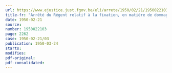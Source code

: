 ```yaml
---
url: https://www.ejustice.just.fgov.be/eli/arrete/1950/02/21/1950022103/justel
title-fr: "Arrêté du Régent relatif à la fixation, en matière de dommages de guerre (immeubles d'habitation), des coefficients d'indemnisation intégrale applicables pour le premier trimestre 1950 (arrêté n° 11)"
date: 1950-02-21
source:
number: 1950022103
page: 2262
case: 1950-02-21/03
publication: 1950-03-24
starts:
modifies:
pdf-original:
pdf-consolidated:
---
```


